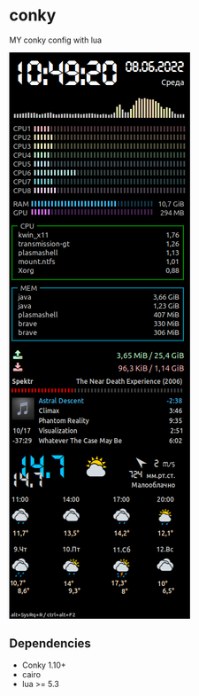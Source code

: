 # conky
MY conky config with lua

![Alt text](screenshots/full.png?raw=true "Optional Title")

## Dependencies

- Conky 1.10+
- cairo
- lua >= 5.3